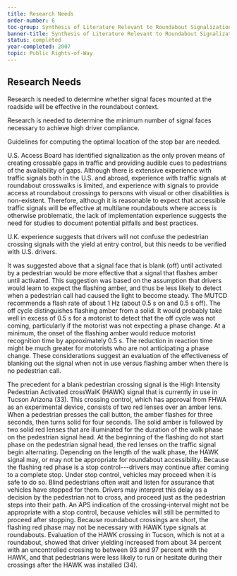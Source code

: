 ```yaml
---
title: Research Needs
order-number: 6
toc-group: Synthesis of Literature Relevant to Roundabout Signalization to Provide Pedestrian Access
banner-title: Synthesis of Literature Relevant to Roundabout Signalization to Provide Pedestrian Access
status: completed
year-completed: 2007
topic: Public Rights-of-Way
---
```


## Research Needs

Research is needed to determine whether signal faces mounted at the roadside will be effective in the roundabout context.

Research is needed to determine the minimum number of signal faces necessary to achieve high driver compliance.

Guidelines for computing the optimal location of the stop bar are needed.

U.S. Access Board has identified signalization as the only proven means of creating crossable gaps in traffic and providing audible cues to pedestrians of the availability of gaps. Although there is extensive experience with traffic signals both in the U.S. and abroad, experience with traffic signals at roundabout crosswalks is limited, and experience with signals to provide access at roundabout crossings to persons with visual or other disabilities is non-existent. Therefore, although it is reasonable to expect that accessible traffic signals will be effective at multilane roundabouts where access is otherwise problematic, the lack of implementation experience suggests the need for studies to document potential pitfalls and best practices.

U.K. experience suggests that drivers will not confuse the pedestrian crossing signals with the yield at entry control, but this needs to be verified with U.S. drivers.

It was suggested above that a signal face that is blank (off) until activated by a pedestrian would be more effective that a signal that flashes amber until activated. This suggestion was based on the assumption that drivers would learn to expect the flashing amber, and thus be less likely to detect when a pedestrian call had caused the light to become steady. The MUTCD recommends a flash rate of about 1 Hz (about 0.5 s on and 0.5 s off). The off cycle distinguishes flashing amber from a solid. It would probably take well in excess of 0.5 s for a motorist to detect that the off cycle was not coming, particularly if the motorist was not expecting a phase change. At a minimum, the onset of the flashing amber would reduce motorist recognition time by approximately 0.5 s. The reduction in reaction time might be much greater for motorists who are not anticipating a phase change. These considerations suggest an evaluation of the effectiveness of blanking out the signal when not in use versus flashing amber when there is no pedestrian call.

The precedent for a blank pedestrian crossing signal is the High Intensity Pedestrian Activated crossWalK (HAWK) signal that is currently in use in Tucson Arizona (33). This crossing control, which has approval from FHWA as an experimental device, consists of two red lenses over an amber lens. When a pedestrian presses the call button, the amber flashes for three seconds, then turns solid for four seconds. The solid amber is followed by two solid red lenses that are illuminated for the duration of the walk phase on the pedestrian signal head. At the beginning of the flashing do not start phase on the pedestrian signal head, the red lenses on the traffic signal begin alternating. Depending on the length of the walk phase, the HAWK signal may, or may not be appropriate for roundabout accessibility. Because the flashing red phase is a stop control---drivers may continue after coming to a complete stop. Under stop control, vehicles may proceed when it is safe to do so. Blind pedestrians often wait and listen for assurance that vehicles have stopped for them. Drivers may interpret this delay as a decision by the pedestrian not to cross, and proceed just as the pedestrian steps into their path. An APS indication of the crossing-interval might not be appropriate with a stop control, because vehicles will still be permitted to proceed after stopping. Because roundabout crossings are short, the flashing red phase may not be necessary with HAWK type signals at roundabouts. Evaluation of the HAWK crossing in Tucson, which is not at a roundabout, showed that driver yielding increased from about 34 percent with an uncontrolled crossing to between 93 and 97 percent with the HAWK, and that pedestrians were less likely to run or hesitate during their crossings after the HAWK was installed (34).
